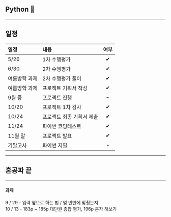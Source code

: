 ## Python 🤖

------
## 일정
|일정|내용|여부|
|:--|:--|:--:|
|5/26|1차 수행평가|✔|
|6/30|2차 수행평가|✔|
|여름방학 과제|2차 수행평가 풀이|✔|
|여름방학 과제|프로젝트 기획서 작성|✔|
|9월 중|프로젝트 진행|~|
|10/20|프로젝트 1차 검사|✔|
|10/24|프로젝트 최종 기획서 제출|✔|
|11/24|파이썬 코딩테스트|✔|
|11월 말|프로젝트 발표|✔|
|기말고사|파이썬 지필|-|

------
  
## 혼공파 끝


----

#### 과제

9 / 29 - 입력 옆으로 하는 법 / 몇 번만에 맞췃는지 <br/>
10 / 13 - 183p ~ 185p 대단원 종합 평가, 196p 혼자 해보기 
